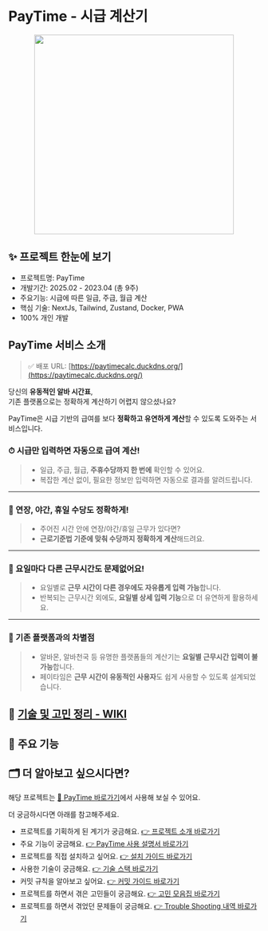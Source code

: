 # PayTime - 시급 계산기

<div align='center'>

<img src='https://github.com/user-attachments/assets/e771d4d5-644c-4399-bfdb-5eafd1875069' width='400' />

</div>

## ✨ 프로젝트 한눈에 보기
- 프로젝트명: PayTime
- 개발기간: 2025.02 - 2023.04 (총 9주)
- 주요기능: 시급에 따른 일급, 주급, 월급 계산
- 핵심 기술: NextJs, Tailwind, Zustand, Docker, PWA
- 100% 개인 개발

## PayTime 서비스 소개

> ✅ 배포 URL: [https://paytimecalc.duckdns.org/](https://paytimecalc.duckdns.org/)

당신의 **유동적인 알바 시간표**,  
기존 플랫폼으로는 정확하게 계산하기 어렵지 않으셨나요?

PayTime은 시급 기반의 급여를 보다 **정확하고 유연하게 계산**할 수 있도록 도와주는 서비스입니다.

### ⏱ 시급만 입력하면 자동으로 급여 계산!

> - 일급, 주급, 월급, **주휴수당까지 한 번에** 확인할 수 있어요.
> - 복잡한 계산 없이, 필요한 정보만 입력하면 자동으로 결과를 알려드립니다.

---

### 🌙 연장, 야간, 휴일 수당도 정확하게!

> - 주어진 시간 안에 연장/야간/휴일 근무가 있다면?
> - **근로기준법 기준에 맞춰 수당까지 정확하게 계산**해드려요.

---

### 📅 요일마다 다른 근무시간도 문제없어요!

> - 요일별로 **근무 시간이 다른 경우에도 자유롭게 입력 가능**합니다.  
> - 반복되는 근무시간 외에도, **요일별 상세 입력 기능**으로 더 유연하게 활용하세요.

---

### 🚫 기존 플랫폼과의 차별점

> - 알바몬, 알바천국 등 유명한 플랫폼들의 계산기는 **요일별 근무시간 입력이 불가능**합니다.  
> - 페이타임은 **근무 시간이 유동적인 사용자**도 쉽게 사용할 수 있도록 설계되었습니다.


## 📌 [기술 및 고민 정리 - WIKI](https://github.com/AkoIsCat/PayTime/wiki)

## 📌 주요 기능


## 🗂 더 알아보고 싶으시다면?

해당 프로젝트는 [💸 PayTime 바로가기](https://paytimecalc.duckdns.org/)에서 사용해 보실 수 있어요.

더 궁금하시다면 아래를 참고해주세요.

- 프로젝트를 기획하게 된 계기가 궁금해요. [👉 프로젝트 소개 바로가기]()
- 주요 기능이 궁금해요. [👉 PayTime 사용 설명서 바로가기]()
- 프로젝트를 직접 설치하고 싶어요. [👉 설치 가이드 바로가기](https://github.com/AkoIsCat/PayTime/wiki/%E2%9A%99%EF%B8%8F-%EC%84%A4%EC%B9%98-%EA%B0%80%EC%9D%B4%EB%93%9C/_edit)
- 사용한 기술이 궁금해요. [👉 기술 스택 바로가기](https://github.com/AkoIsCat/PayTime/wiki/%F0%9F%97%82-%EA%B8%B0%EC%88%A0-%EC%8A%A4%ED%83%9D)
- 커밋 규칙을 알아보고 싶어요. [👉 커밋 가이드 바로가기](https://github.com/AkoIsCat/PayTime/wiki/%F0%9F%93%9C-%EC%BB%A4%EB%B0%8B-%EA%B0%80%EC%9D%B4%EB%93%9C)
- 프로젝트를 하면서 겪은 고민들이 궁금해요. [👉 고민 모음집 바로가기]()
- 프로젝트를 하면서 겪었던 문제들이 궁금해요. [👉 Trouble Shooting 내역 바로가기]()
